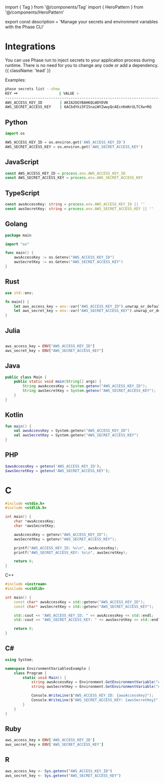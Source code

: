import { Tag } from '@/components/Tag'
import { HeroPattern } from '@/components/HeroPattern'

export const description =
  'Manage your secrets and environment variables with the Phase CLI'

<HeroPattern />

# Integrations 

You can use Phase run to inject secrets to your application process during runtime. There is no need for you to change any code or add a dependency. {{ className: 'lead' }}

Examples:

```bash
phase secrets list --show
KEY 🗝️                   | VALUE ✨
--------------------------------------------------------------------------------------
AWS_ACCESS_KEY_ID        | AKIA2OGYBAH6QLWOYDVN
AWS_SECRET_ACCESS_KEY    | 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
```

## Python

```python
import os

AWS_ACCESS_KEY_ID = os.environ.get('AWS_ACCESS_KEY_ID')
AWS_SECRET_ACCESS_KEY = os.environ.get('AWS_SECRET_ACCESS_KEY')
```

## JavaScript

```js
const AWS_ACCESS_KEY_ID = process.env.AWS_ACCESS_KEY_ID
const AWS_SECRET_ACCESS_KEY = process.env.AWS_SECRET_ACCESS_KEY
```

## TypeScript

```typescript
const awsAccessKey: string = process.env.AWS_ACCESS_KEY_ID || ''
const awsSecretKey: string = process.env.AWS_SECRET_ACCESS_KEY || ''
```

## Golang

```go
package main

import "os"

func main() {
    awsAccessKey := os.Getenv("AWS_ACCESS_KEY_ID")
    awsSecretKey := os.Getenv("AWS_SECRET_ACCESS_KEY")
}
```

## Rust

```rust
use std::env;

fn main() {
    let aws_access_key = env::var("AWS_ACCESS_KEY_ID").unwrap_or_default();
    let aws_secret_key = env::var("AWS_SECRET_ACCESS_KEY").unwrap_or_default();
}

```

## Julia

```julia

aws_access_key = ENV["AWS_ACCESS_KEY_ID"]
aws_secret_key = ENV["AWS_SECRET_ACCESS_KEY"]

```

## Java

```java
public class Main {
    public static void main(String[] args) {
        String awsAccessKey = System.getenv("AWS_ACCESS_KEY_ID");
        String awsSecretKey = System.getenv("AWS_SECRET_ACCESS_KEY");
    }
}

```

## Kotlin

```kotlin
fun main() {
    val awsAccessKey = System.getenv("AWS_ACCESS_KEY_ID")
    val awsSecretKey = System.getenv("AWS_SECRET_ACCESS_KEY")
}

```

## PHP

```php
$awsAccessKey = getenv('AWS_ACCESS_KEY_ID');
$awsSecretKey = getenv('AWS_SECRET_ACCESS_KEY');

```

# C

```c
#include <stdio.h>
#include <stdlib.h>

int main() {
    char *awsAccessKey;
    char *awsSecretKey;

    awsAccessKey = getenv("AWS_ACCESS_KEY_ID");
    awsSecretKey = getenv("AWS_SECRET_ACCESS_KEY");

    printf("AWS_ACCESS_KEY_ID: %s\n", awsAccessKey);
    printf("AWS_SECRET_ACCESS_KEY: %s\n", awsSecretKey);

    return 0;
}

```

C++

```cpp
#include <iostream>
#include <cstdlib>

int main() {
    const char* awsAccessKey = std::getenv("AWS_ACCESS_KEY_ID");
    const char* awsSecretKey = std::getenv("AWS_SECRET_ACCESS_KEY");

    std::cout << "AWS_ACCESS_KEY_ID: " << awsAccessKey << std::endl;
    std::cout << "AWS_SECRET_ACCESS_KEY: " << awsSecretKey << std::endl;

    return 0;
}
```

## C#

```c#
using System;

namespace EnvironmentVariablesExample {
    class Program {
        static void Main() {
            string awsAccessKey = Environment.GetEnvironmentVariable("AWS_ACCESS_KEY_ID");
            string awsSecretKey = Environment.GetEnvironmentVariable("AWS_SECRET_ACCESS_KEY");

            Console.WriteLine($"AWS_ACCESS_KEY_ID: {awsAccessKey}");
            Console.WriteLine($"AWS_SECRET_ACCESS_KEY: {awsSecretKey}");
        }
    }
}
```

## Ruby

```rb
aws_access_key = ENV['AWS_ACCESS_KEY_ID']
aws_secret_key = ENV['AWS_SECRET_ACCESS_KEY']
```

## R

```r
aws_access_key <- Sys.getenv("AWS_ACCESS_KEY_ID")
aws_secret_key <- Sys.getenv("AWS_SECRET_ACCESS_KEY")
```
